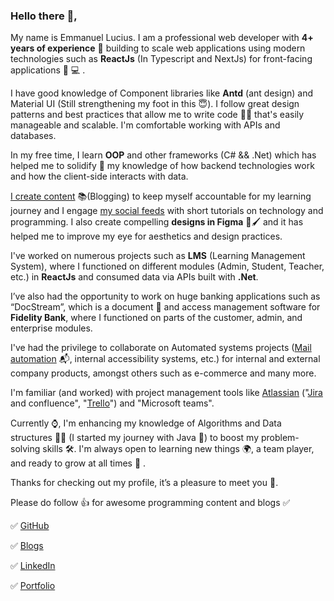### Hello there 👋,

My name is Emmanuel Lucius. I am a professional web developer with **4+ years of experience** 💪 building to scale web applications using modern technologies such as **ReactJs** (In Typescript and NextJs) for front-facing applications 📱 💻 .

I have good knowledge of Component libraries like **Antd** (ant design) and Material UI (Still strengthening my foot in this 😇). I follow great design patterns and best practices that allow me to write code 👨‍💻 that's easily manageable and scalable. I'm comfortable working with APIs and databases.

In my free time, I learn **OOP** and other frameworks (C# && .Net) which has helped me to solidify 💪 my knowledge of how backend technologies work and how the client-side interacts with data.

[I create content](https://dev.to/emmaccen) 📚(Blogging) to keep myself accountable for my learning journey and I engage [my social feeds](https://www.linkedin.com/in/emmanuel-lucius-emmaccen/) with short tutorials on technology and programming. I also create compelling **designs in Figma** 🎨🖌 and it has helped me to improve my eye for aesthetics and design practices.

I've worked on numerous projects such as **LMS** (Learning Management System), where I functioned on different modules (Admin, Student, Teacher, etc.) in **ReactJs** and consumed data via APIs built with **.Net**.

I’ve also had the opportunity to work on huge banking applications such as “DocStream”, which is a document 📂 and access management software for **Fidelity Bank**, where I functioned on parts of the customer, admin, and enterprise modules.

I've had the privilege to collaborate on Automated systems projects ([Mail automation](https://maildrip.io/) 📬, internal accessibility systems, etc.) for internal and external company products, amongst others such as e-commerce and many more.

I'm familiar (and worked) with project management tools like [Atlassian](https://www.atlassian.com/) ("[Jira](https://www.atlassian.com/software/jira) and confluence", "[Trello](https://trello.com/home)") and "Microsoft teams".

Currently ⌚, I'm enhancing my knowledge of Algorithms and Data structures 🧠💪 (I started my journey with Java 👴) to boost my problem-solving skills 🛠. I'm always open to learning new things 🌍, a team player, and ready to grow at all times 💯 .

Thanks for checking out my profile, it’s a pleasure to meet you 🤝.

Please do follow 👍 for awesome programming content and blogs ✅

✅ [GitHub](https://github.com/emmaccen)

✅ [Blogs](https://dev.to/emmaccen)

✅ [LinkedIn](https://www.linkedin.com/in/emmanuel-lucius-emmaccen/)

✅ [Portfolio](https://emmaccen.netlify.app/)

